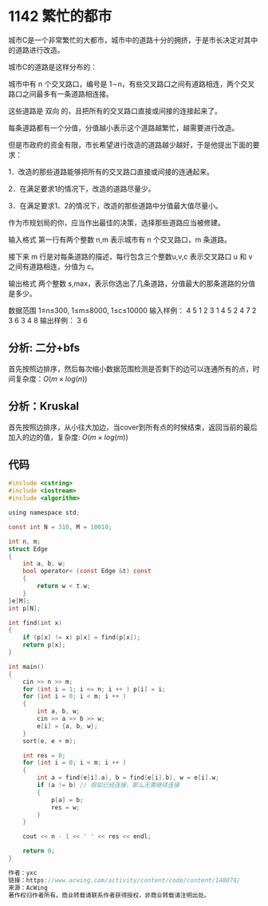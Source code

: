 # 1142 繁忙的都市

城市C是一个非常繁忙的大都市，城市中的道路十分的拥挤，于是市长决定对其中的道路进行改造。

城市C的道路是这样分布的：

城市中有 n 个交叉路口，编号是 1∼n，有些交叉路口之间有道路相连，两个交叉路口之间最多有一条道路相连接。

这些道路是 双向 的，且把所有的交叉路口直接或间接的连接起来了。

每条道路都有一个分值，分值越小表示这个道路越繁忙，越需要进行改造。

但是市政府的资金有限，市长希望进行改造的道路越少越好，于是他提出下面的要求：

1．改造的那些道路能够把所有的交叉路口直接或间接的连通起来。

2．在满足要求1的情况下，改造的道路尽量少。

3．在满足要求1、2的情况下，改造的那些道路中分值最大值尽量小。

作为市规划局的你，应当作出最佳的决策，选择那些道路应当被修建。

输入格式
第一行有两个整数 n,m 表示城市有 n 个交叉路口，m 条道路。

接下来 m 行是对每条道路的描述，每行包含三个整数u,v,c 表示交叉路口 u 和 v 之间有道路相连，分值为 c。

输出格式
两个整数 s,max，表示你选出了几条道路，分值最大的那条道路的分值是多少。

数据范围
1≤n≤300,
1≤m≤8000,
1≤c≤10000
输入样例：
4 5
1 2 3
1 4 5
2 4 7
2 3 6
3 4 8
输出样例：
3 6

## 分析: 二分+bfs

首先按照边排序，然后每次缩小数据范围检测是否剩下的边可以连通所有的点，时间复杂度：$O(m \times log(n))$

## 分析：Kruskal

首先按照边排序，从小往大加边，当cover到所有点的时候结束，返回当前的最后加入的边的值，复杂度: $O(m \times log(m))$

## 代码

```c
#include <cstring>
#include <iostream>
#include <algorithm>

using namespace std;

const int N = 310, M = 10010;

int n, m;
struct Edge
{
    int a, b, w;
    bool operator< (const Edge &t) const
    {
        return w < t.w;
    }
}e[M];
int p[N];

int find(int x)
{
    if (p[x] != x) p[x] = find(p[x]);
    return p[x];
}

int main()
{
    cin >> n >> m;
    for (int i = 1; i <= n; i ++ ) p[i] = i;
    for (int i = 0; i < m; i ++ )
    {
        int a, b, w;
        cin >> a >> b >> w;
        e[i] = {a, b, w};
    }
    sort(e, e + m);

    int res = 0;
    for (int i = 0; i < m; i ++ )
    {
        int a = find(e[i].a), b = find(e[i].b), w = e[i].w;
        if (a != b) // 假如已经连接，那么无需继续连接
        {
            p[a] = b;
            res = w;
        }
    }

    cout << n - 1 << ' ' << res << endl;

    return 0;
}

作者：yxc
链接：https://www.acwing.com/activity/content/code/content/148078/
来源：AcWing
著作权归作者所有。商业转载请联系作者获得授权，非商业转载请注明出处。
```

